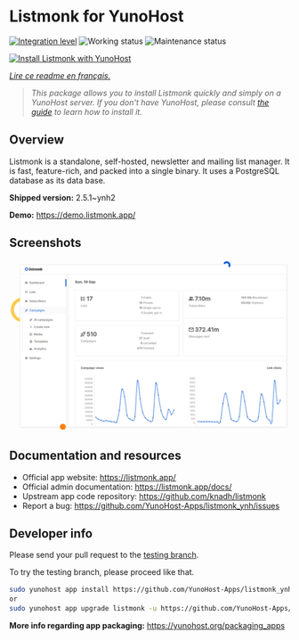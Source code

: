 <!--
N.B.: This README was automatically generated by https://github.com/YunoHost/apps/tree/master/tools/README-generator
It shall NOT be edited by hand.
-->

# Listmonk for YunoHost

[![Integration level](https://dash.yunohost.org/integration/listmonk.svg)](https://dash.yunohost.org/appci/app/listmonk) ![Working status](https://ci-apps.yunohost.org/ci/badges/listmonk.status.svg) ![Maintenance status](https://ci-apps.yunohost.org/ci/badges/listmonk.maintain.svg)

[![Install Listmonk with YunoHost](https://install-app.yunohost.org/install-with-yunohost.svg)](https://install-app.yunohost.org/?app=listmonk)

*[Lire ce readme en français.](./README_fr.md)*

> *This package allows you to install Listmonk quickly and simply on a YunoHost server.
If you don't have YunoHost, please consult [the guide](https://yunohost.org/#/install) to learn how to install it.*

## Overview

Listmonk is a standalone, self-hosted, newsletter and mailing list manager. It is fast, feature-rich, and packed into a single binary. It uses a PostgreSQL database as its data base.


**Shipped version:** 2.5.1~ynh2

**Demo:** https://demo.listmonk.app/

## Screenshots

![Screenshot of Listmonk](./doc/screenshots/screenshot.png)

## Documentation and resources

* Official app website: <https://listmonk.app/>
* Official admin documentation: <https://listmonk.app/docs/>
* Upstream app code repository: <https://github.com/knadh/listmonk>
* Report a bug: <https://github.com/YunoHost-Apps/listmonk_ynh/issues>

## Developer info

Please send your pull request to the [testing branch](https://github.com/YunoHost-Apps/listmonk_ynh/tree/testing).

To try the testing branch, please proceed like that.

``` bash
sudo yunohost app install https://github.com/YunoHost-Apps/listmonk_ynh/tree/testing --debug
or
sudo yunohost app upgrade listmonk -u https://github.com/YunoHost-Apps/listmonk_ynh/tree/testing --debug
```

**More info regarding app packaging:** <https://yunohost.org/packaging_apps>
